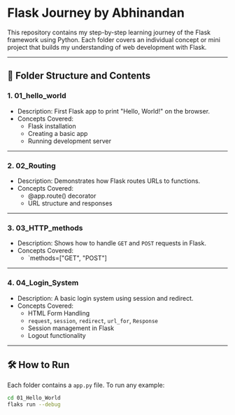 #  Flask Journey by Abhinandan

This repository contains my step-by-step learning journey of the Flask framework using Python. Each folder covers an individual concept or mini project that builds my understanding of web development with Flask.

---

## 📁 Folder Structure and Contents

### 1️. 01_hello_world
- Description: First Flask app to print "Hello, World!" on the browser.
- Concepts Covered:
  - Flask installation
  - Creating a basic app
  - Running development server

---

### 2️. 02_Routing
- Description: Demonstrates how Flask routes URLs to functions.
- Concepts Covered:
  - @app.route() decorator
  - URL structure and responses

---

### 3️. 03_HTTP_methods
- Description: Shows how to handle `GET` and `POST` requests in Flask.
- Concepts Covered:
  - `methods=["GET", "POST"]


---

### 4️. 04_Login_System
- Description: A basic login system using session and redirect.
- Concepts Covered:
  - HTML Form Handling
  - `request`, `session`, `redirect`, `url_for`, `Response`
  - Session management in Flask
  - Logout functionality

---

## 🛠 How to Run

Each folder contains a `app.py` file. To run any example:
```bash
cd 01_Hello_World
flaks run --debug
